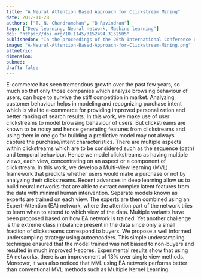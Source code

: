 ```yaml
---
title: "A Neural Attention Based Approach for Clickstream Mining"
date: 2017-11-28
authors: ["T. N. Chandramohan", "B Ravindran"]
tags: ["Deep learning, Neural network, Machine learning"]
doi: "https://doi.org/10.1145/3152494.3152505"
publishedon: "In the proceedings of the 26th International Conference on Artificial Neural Networks"
image: "A-Neural-Attention-Based-Approach-for-Clickstream-Mining.png"
altmetric: 
dimension: 
pubmed: 
draft: false
---
```

E-commerce has seen tremendous growth over the past few years, so much so that only those companies which analyze browsing behaviour of users, can hope to survive the stiff competition in market. Analyzing customer behaviour helps in modeling and recognizing purchase intent which is vital to e-commerce for providing improved personalization and better ranking of search results. In this work, we make use of user clickstreams to model browsing behaviour of users. But clickstreams are known to be noisy and hence generating features from clickstreams and using them in one go for building a predictive model may not always capture the purchase/intent characteristics. There are multiple aspects within clickstreams which are to be considered such as the sequence (path) and temporal behaviour. Hence we model clickstreams as having multiple views, each view, concentrating on an aspect or a component of clickstream. In this work, we develop a Multi-View learning (MVL) framework that predicts whether users would make a purchase or not by analyzing their clickstreams. Recent advances in deep learning allow us to build neural networks that are able to extract complex latent features from the data with minimal human intervention. Separate models known as experts are trained on each view. The experts are then combined using an Expert-Attention (EA) network, where the attention part of the network tries to learn when to attend to which view of the data. Multiple variants have been proposed based on how EA network is trained. Yet another challenge is the extreme class imbalance present in the data since only a small fraction of clickstreams correspond to buyers. We propose a well informed undersampling strategy using autoencoders. This simple undersampling technique ensured that the model trained was not biased to non-buyers and resulted in much improved f-scores. Experimental results show that using EA networks, there is an improvement of 13% over single view methods. Moreover, it was also noticed that MVL using EA network performs better than conventional MVL methods such as Multiple Kernel Learning.